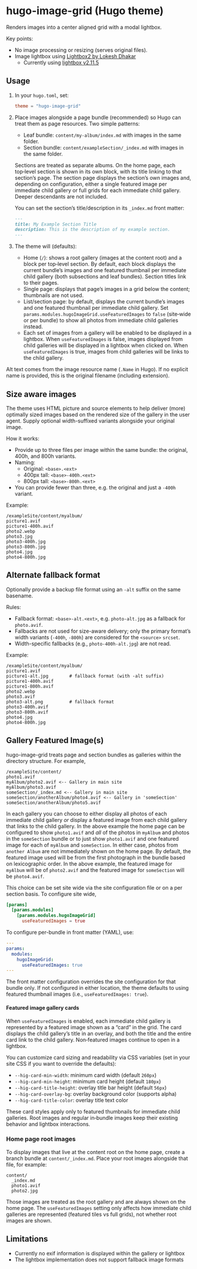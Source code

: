 # hugo-image-grid (Hugo theme)

Renders images into a center aligned grid with a modal lightbox.

Key points:
- No image processing or resizing (serves original files).
- Image lightbox using [Lightbox2 by Lokesh Dhakar](https://github.com/lokesh/lightbox2)
  - Currently using [lightbox v2.11.5](https://github.com/lokesh/lightbox2/releases/tag/v2.11.5)

## Usage

1. In your `hugo.toml`, set:

   ```toml
   theme = "hugo-image-grid"
   ```

2. Place images alongside a page bundle (recommended) so Hugo can treat them as page resources. Two simple patterns:
   - Leaf bundle: `content/my-album/index.md` with images in the same folder.
   - Section bundle: `content/exampleSection/_index.md` with images in the same folder.

   Sections are treated as separate albums. On the home page, each top‑level section is shown in its own block, with its title linking to that section’s page. The section page displays the section’s own images and, depending on configuration, either a single featured image per immediate child gallery or full grids for each immediate child gallery. Deeper descendants are not included.

   You can set the section’s title/description in its `_index.md` front matter:

   ```md
   ---
   title: My Example Section Title
   description: This is the description of my example section.
   ---
   ```

3. The theme will (defaults):
   - Home (`/`): shows a root gallery (images at the content root) and a block per top‑level section. By default, each block displays the current bundle’s images and one featured thumbnail per immediate child gallery (both subsections and leaf bundles). Section titles link to their pages.
   - Single page: displays that page’s images in a grid below the content; thumbnails are not used.
   - List/section page: by default, displays the current bundle’s images and one featured thumbnail per immediate child gallery. Set `params.modules.hugoImageGrid.useFeaturedImages` to `false` (site‑wide or per bundle) to show all photos from immediate child galleries instead.
   - Each set of images from a gallery will be enabled to be displayed in a lightbox. When `useFeaturedImages` is false, images displayed from child galleries will be displayed in a lightbox when clicked on. When `useFeaturedImages` is true, images from child galleries will be links to the child gallery.

Alt text comes from the image resource name (`.Name` in Hugo). If no explicit name is provided, this is the original filename (including extension). 

## Size aware images

The theme uses HTML picture and source elements to help deliver (more) optimally sized images based on the rendered size of the gallery in the user agent. Supply optional width-suffixed variants alongside your original image.

How it works:
- Provide up to three files per image within the same bundle: the original, 400h, and 800h variants.
- Naming:
  - Original: `<base>.<ext>`
  - 400px tall: `<base>-400h.<ext>`
  - 800px tall: `<base>-800h.<ext>`
- You can provide fewer than three, e.g. the original and just a `-400h` variant.

Example:

```
/exampleSite/content/myalbum/
picture1.avif
picture1-400h.avif
photo2.webp
photo3.jpg
photo3-400h.jpg
photo3-800h.jpg
photo4.jpg
photo4-800h.jpg
```

## Alternate fallback format

Optionally provide a backup file format using an `-alt` suffix on the same basename. 

Rules:
- Fallback format: `<base>-alt.<ext>`, e.g. `photo-alt.jpg` as a fallback for `photo.avif`.
- Fallbacks are not used for size-aware delivery; only the primary format’s width variants (`-400h`, `-800h`) are considered for the `<source>` `srcset`.
- Width-specific fallbacks (e.g., `photo-400h-alt.jpg`) are not read.

Example:

```
/exampleSite/content/myalbum/
picture1.avif
picture1-alt.jpg        # fallback format (with -alt suffix)
picture1-400h.avif
picture1-800h.avif
photo2.webp
photo3.avif
photo3-alt.png          # fallback format
photo3-400h.avif
photo3-800h.avif
photo4.jpg
photo4-800h.jpg
```

##  Gallery Featured Image(s)

hugo-image-grid treats page and section bundles as galleries within the directory structure. For example,

```
/exampleSite/content/
photo1.avif
myAlbum/photo2.avif <-- Gallery in main site
myAlbum/photo3.avif
someSection/_index.md <-- Gallery in main site
someSection/anotherAlbum/photo4.avif <-- Gallery in 'someSection'
someSection/anotherAlbum/photo5.avif
```

In each gallery you can choose to either display all photos of each immediate child gallery *or* display a featured image from each child gallery that links to the child gallery. In the above example the home page can be configured to show `photo1.avif` and *all* of the photos in `myAlbum` and photos in the `someSection` bundle or to just show `photo1.avif` and one featured image for each of `myAlbum` and `someSection`. In either case, photos from `another Album` are not immediately shown on the home page. By default, the featured image used will be from the first photograph in the bundle based on lexicographic order. In the above example, the featured image for `myAlbum` will be of `photo2.avif` and the featured image for `someSection` will be `photo4.avif`.

This choice can be set site wide via the site configuration file or on a per section basis. To configure site wide,

```toml
[params]
  [params.modules]
    [params.modules.hugoImageGrid]
      useFeaturedImages = true
```

To configure per-bundle in front matter (YAML), use:

```yaml
---
params:
  modules:
    hugoImageGrid:
      useFeaturedImages: true
---
```

The front matter configuration overrides the site configuration for that bundle only. If not configured in either location, the theme defaults to using featured thumbnail images (i.e., `useFeaturedImages: true`).

#### Featured image gallery cards

When `useFeaturedImages` is enabled, each immediate child gallery is represented by a featured image shown as a “card” in the grid. The card displays the child gallery’s title in an overlay, and both the title and the entire card link to the child gallery. Non‑featured images continue to open in a lightbox.

You can customize card sizing and readability via CSS variables (set in your site CSS if you want to override the defaults):

- `--hig-card-min-width`: minimum card width (default `260px`)
- `--hig-card-min-height`: minimum card height (default `180px`)
- `--hig-card-title-height`: overlay title bar height (default `56px`)
- `--hig-card-overlay-bg`: overlay background color (supports alpha)
- `--hig-card-title-color`: overlay title text color

These card styles apply only to featured thumbnails for immediate child galleries. Root images and regular in‑bundle images keep their existing behavior and lightbox interactions.

### Home page root images

To display images that live at the content root on the home page, create a branch bundle at `content/_index.md`. Place your root images alongside that file, for example:

```
content/
  _index.md
  photo1.avif
  photo2.jpg
```

Those images are treated as the root gallery and are always shown on the home page. The `useFeaturedImages` setting only affects how immediate child galleries are represented (featured tiles vs full grids), not whether root images are shown.

## Limitations

- Currently no exif information is displayed within the gallery or lightbox
- The lightbox implementation does not support fallback image formats
